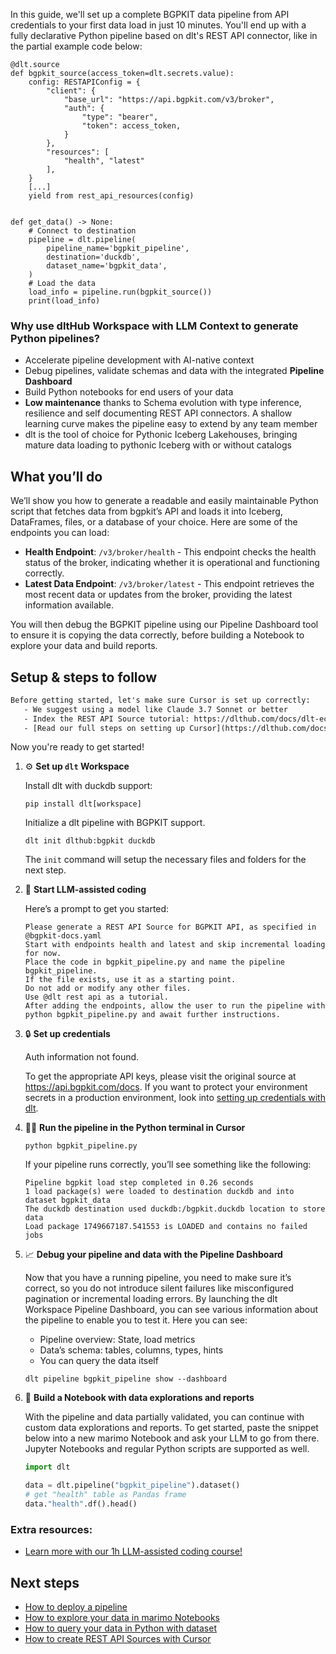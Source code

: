In this guide, we'll set up a complete BGPKIT data pipeline from API credentials to your first data load in just 10 minutes. You'll end up with a fully declarative Python pipeline based on dlt's REST API connector, like in the partial example code below:

```python-outcome
@dlt.source
def bgpkit_source(access_token=dlt.secrets.value):
    config: RESTAPIConfig = {
        "client": {
            "base_url": "https://api.bgpkit.com/v3/broker",
            "auth": {
                "type": "bearer",
                "token": access_token,
            }
        },
        "resources": [
            "health", "latest"
        ],
    }
    [...]
    yield from rest_api_resources(config)


def get_data() -> None:
    # Connect to destination
    pipeline = dlt.pipeline(
        pipeline_name='bgpkit_pipeline',
        destination='duckdb',
        dataset_name='bgpkit_data', 
    )
    # Load the data
    load_info = pipeline.run(bgpkit_source())
    print(load_info) 
```

### Why use dltHub Workspace with LLM Context to generate Python pipelines?

- Accelerate pipeline development with AI-native context
- Debug pipelines, validate schemas and data with the integrated **Pipeline Dashboard**
- Build Python notebooks for end users of your data
- **Low maintenance** thanks to Schema evolution with type inference, resilience and self documenting REST API connectors. A shallow learning curve makes the pipeline easy to extend by any team member
- dlt is the tool of choice for Pythonic Iceberg Lakehouses, bringing mature data loading to pythonic Iceberg with or without catalogs

## What you’ll do

We’ll show you how to generate a readable and easily maintainable Python script that fetches data from bgpkit’s API and loads it into Iceberg, DataFrames, files, or a database of your choice. Here are some of the endpoints you can load:

- **Health Endpoint**: `/v3/broker/health` - This endpoint checks the health status of the broker, indicating whether it is operational and functioning correctly.
- **Latest Data Endpoint**: `/v3/broker/latest` - This endpoint retrieves the most recent data or updates from the broker, providing the latest information available.

You will then debug the BGPKIT pipeline using our Pipeline Dashboard tool to ensure it is copying the data correctly, before building a Notebook to explore your data and build reports.

## Setup & steps to follow

```default
Before getting started, let's make sure Cursor is set up correctly:
   - We suggest using a model like Claude 3.7 Sonnet or better
   - Index the REST API Source tutorial: https://dlthub.com/docs/dlt-ecosystem/verified-sources/rest_api/ and add it to context as **@dlt rest api**
   - [Read our full steps on setting up Cursor](https://dlthub.com/docs/dlt-ecosystem/llm-tooling/cursor-restapi#23-configuring-cursor-with-documentation)
```

Now you're ready to get started!

1. ⚙️ **Set up `dlt` Workspace**
    
    Install dlt with duckdb support:
    ```shell
    pip install dlt[workspace]
    ```

    Initialize a dlt pipeline with BGPKIT support.
    ```shell
    dlt init dlthub:bgpkit duckdb
    ```

    The `init` command will setup the necessary files and folders for the next step.
    
2. 🤠 **Start LLM-assisted coding**
    
    Here’s a prompt to get you started:
    
    ```prompt
    Please generate a REST API Source for BGPKIT API, as specified in @bgpkit-docs.yaml 
    Start with endpoints health and latest and skip incremental loading for now. 
    Place the code in bgpkit_pipeline.py and name the pipeline bgpkit_pipeline. 
    If the file exists, use it as a starting point. 
    Do not add or modify any other files. 
    Use @dlt rest api as a tutorial. 
    After adding the endpoints, allow the user to run the pipeline with python bgpkit_pipeline.py and await further instructions.
    ```

    
3. 🔒 **Set up credentials** 
    
    Auth information not found.
    
    To get the appropriate API keys, please visit the original source at https://api.bgpkit.com/docs.
    If you want to protect your environment secrets in a production environment, look into [setting up credentials with dlt](https://dlthub.com/docs/walkthroughs/add_credentials).
    
4. 🏃‍♀️ **Run the pipeline in the Python terminal in Cursor**
    
    ```shell
    python bgpkit_pipeline.py
    ```
    
    If your pipeline runs correctly, you’ll see something like the following:
    
    ```shell
    Pipeline bgpkit load step completed in 0.26 seconds
    1 load package(s) were loaded to destination duckdb and into dataset bgpkit_data
    The duckdb destination used duckdb:/bgpkit.duckdb location to store data
    Load package 1749667187.541553 is LOADED and contains no failed jobs
    ```
    
5. 📈 **Debug your pipeline and data with the Pipeline Dashboard**

    Now that you have a running pipeline, you need to make sure it’s correct, so you do not introduce silent failures like misconfigured pagination or incremental loading errors. By launching the dlt Workspace Pipeline Dashboard, you can see various information about the pipeline to enable you to test it. Here you can see:
    - Pipeline overview: State, load metrics
    - Data’s schema: tables, columns, types, hints
    - You can query the data itself
    
    ```shell
    dlt pipeline bgpkit_pipeline show --dashboard
    ```
    
6. 🐍 **Build a Notebook with data explorations and reports**

    With the pipeline and data partially validated, you can continue with custom data explorations and reports. To get started, paste the snippet below into a new marimo Notebook and ask your LLM to go from there. Jupyter Notebooks and regular Python scripts are supported as well.

    
    ```python
    import dlt

   data = dlt.pipeline("bgpkit_pipeline").dataset()
   # get "health" table as Pandas frame
   data."health".df().head()
    ```

### Extra resources:

- [Learn more with our 1h LLM-assisted coding course!](https://www.youtube.com/watch?v=GGid70rnJuM)

## Next steps

- [How to deploy a pipeline](https://dlthub.com/docs/walkthroughs/deploy-a-pipeline)
- [How to explore your data in marimo Notebooks](https://dlthub.com/docs/general-usage/dataset-access/marimo)
- [How to query your data in Python with dataset](https://dlthub.com/docs/general-usage/dataset-access/dataset)
- [How to create REST API Sources with Cursor](https://dlthub.com/docs/dlt-ecosystem/llm-tooling/cursor-restapi)